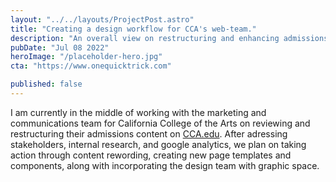 ```yaml
---
layout: "../../layouts/ProjectPost.astro"
title: "Creating a design workflow for CCA's web-team."
description: "An overall view on restructuring and enhancing admissions content."
pubDate: "Jul 08 2022"
heroImage: "/placeholder-hero.jpg"
cta: "https://www.onequicktrick.com"

published: false
---
```


I am currently in the middle of working with the marketing and communications team for California College of the Arts on reviewing and restructuring their admissions content on <a href="https://cca.edu" target="_blank">CCA.edu</a>. After adressing stakeholders, internal research, and google analytics, we plan on taking action through content rewording, creating new page templates and components, along with incorporating the design team with graphic space.
